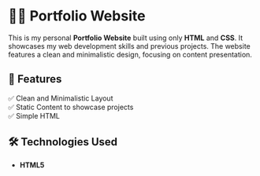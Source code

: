 # 👨‍💻 Portfolio Website

This is my personal **Portfolio Website** built using only **HTML** and **CSS**. It showcases my web development skills and previous projects. The website features a clean and minimalistic design, focusing on content presentation.

## 🚀 Features  
✅ Clean and Minimalistic Layout  
✅ Static Content to showcase projects  
✅ Simple HTML 

## 🛠️ Technologies Used  
- **HTML5**  


